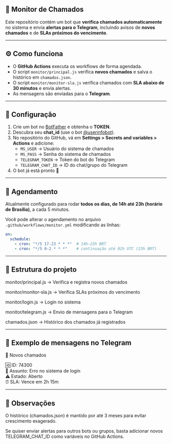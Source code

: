 ## 📡 Monitor de Chamados

Este repositório contém um bot que **verifica chamados automaticamente** no sistema e envia **alertas para o Telegram**, incluindo avisos de **novos chamados** e de **SLAs próximos do vencimento**.

---

## ⚙️ Como funciona
- O **GitHub Actions** executa os workflows de forma agendada.
- O script `monitor/principal.js` verifica **novos chamados** e salva o histórico em `chamados.json`.
- O script `monitor/monitor-sla.js` verifica chamados com **SLA abaixo de 30 minutos** e envia alertas.
- As mensagens são enviadas para o **Telegram**.

---

## 🚀 Configuração

1. Crie um bot no [BotFather](https://t.me/botfather) e obtenha o **TOKEN**.
2. Descubra seu **chat_id** (use o bot [@userinfobot](https://t.me/userinfobot)).
3. No repositório do GitHub, vá em **Settings > Secrets and variables > Actions** e adicione:
   - `MS_USER` → Usuário do sistema de chamados
   - `MS_PASS` → Senha do sistema de chamados
   - `TELEGRAM_TOKEN` → Token do bot do Telegram
   - `TELEGRAM_CHAT_ID` → ID do chat/grupo do Telegram
4. O bot já está pronto 🎉

---

## 📅 Agendamento
Atualmente configurado para rodar **todos os dias, de 14h até 23h (horário de Brasília)**, a cada 5 minutos.  

Você pode alterar o agendamento no arquivo  
`.github/workflows/monitor.yml` modificando as linhas:

```yaml
on:
  schedule:
    - cron: "*/5 17-23 * * *"  # 14h–23h BRT
    - cron: "*/5 0-2 * * *"    # continuação até 02h UTC (23h BRT)
```

---

## 📂 Estrutura do projeto

monitor/principal.js → Verifica e registra novos chamados

monitor/monitor-sla.js → Verifica SLAs próximos do vencimento

monitor/login.js → Login no sistema

monitor/telegram.js → Envio de mensagens para o Telegram

chamados.json → Histórico dos chamados já registrados

---

## 📨 Exemplo de mensagens no Telegram

🔴 Novos chamados

🆔 ID: 74300\
📌 Assunto: Erro no sistema de login\
⚠️ Estado: Aberto\
⏰ SLA: Vence em 2h 15m

---

## 📝 Observações

O histórico (chamados.json) é mantido por até 3 meses para evitar crescimento exagerado.

Se quiser enviar alertas para outros bots ou grupos, basta adicionar novos TELEGRAM_CHAT_ID como variáveis no GitHub Actions.

